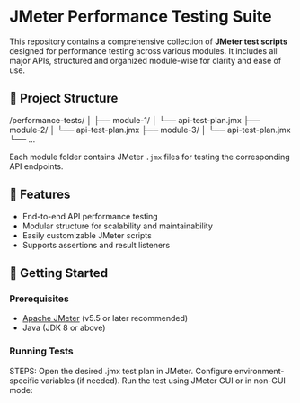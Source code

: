 # JMeter Performance Testing Suite

This repository contains a comprehensive collection of **JMeter test scripts** designed for performance testing across various modules. It includes all major APIs, structured and organized module-wise for clarity and ease of use.

## 📁 Project Structure

/performance-tests/
│
├── module-1/
│ └── api-test-plan.jmx
├── module-2/
│ └── api-test-plan.jmx
├── module-3/
│ └── api-test-plan.jmx
└── ...

Each module folder contains JMeter `.jmx` files for testing the corresponding API endpoints.

## 🧪 Features

- End-to-end API performance testing
- Modular structure for scalability and maintainability
- Easily customizable JMeter scripts
- Supports assertions and result listeners

## 🚀 Getting Started

### Prerequisites

- [Apache JMeter](https://jmeter.apache.org/) (v5.5 or later recommended)
- Java (JDK 8 or above)

### Running Tests


STEPS:
Open the desired .jmx test plan in JMeter.
Configure environment-specific variables (if needed).
Run the test using JMeter GUI or in non-GUI mode:
